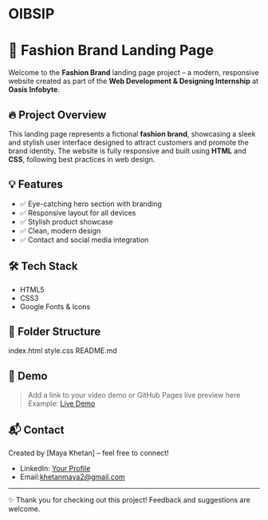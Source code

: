 # OIBSIP
# 🌟 Fashion Brand Landing Page

Welcome to the **Fashion Brand** landing page project – a modern, responsive website created as part of the **Web Development & Designing Internship** at **Oasis Infobyte**.

## 🔥 Project Overview

This landing page represents a fictional **fashion brand**, showcasing a sleek and stylish user interface designed to attract customers and promote the brand identity. The website is fully responsive and built using **HTML** and **CSS**, following best practices in web design.

## 💡 Features

- ✅ Eye-catching hero section with branding
- ✅ Responsive layout for all devices
- ✅ Stylish product showcase
- ✅ Clean, modern design
- ✅ Contact and social media integration

## 🛠️ Tech Stack

- HTML5  
- CSS3  
- Google Fonts & Icons  

## 📁 Folder Structure

index.html
style.css
README.md


## 📸 Demo

> Add a link to your video demo or GitHub Pages live preview here  
> Example: [Live Demo]()

## 📬 Contact

Created by [Maya Khetan] – feel free to connect!

- LinkedIn: [Your Profile](https://www.linkedin.com/in/maya-khetan-19aa3132a/)
- Email:khetanmaya2@gmail.com

---

✨ Thank you for checking out this project! Feedback and suggestions are welcome.
